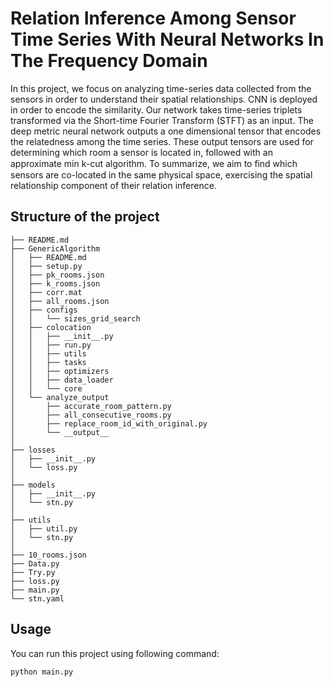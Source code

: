 # Relation Inference Among Sensor Time Series With Neural Networks In The Frequency Domain

In this project, we focus on analyzing time-series data collected from the sensors in order to understand their spatial relationships. CNN is deployed in order to encode the similarity. Our network takes time-series triplets transformed via the Short-time Fourier Transform (STFT) as an input. The deep metric neural network outputs a one dimensional tensor that encodes the relatedness among the time series. These output tensors are used for determining which room a sensor is located in, followed with an approximate min k-cut algorithm. To summarize, we aim to ﬁnd which sensors are co-located in the same physical space, exercising the spatial relationship component of their relation inference.

## Structure of the project
```
├── README.md
├── GenericAlgorithm
│   ├── README.md
│   ├── setup.py
│   ├── pk_rooms.json
│   ├── k_rooms.json
│   ├── corr.mat
│   ├── all_rooms.json
│   ├── configs
│   │   └── sizes_grid_search
│   ├── colocation
│   │   ├── __init__.py
│   │   ├── run.py
│   │   ├── utils
│   │   ├── tasks
│   │   ├── optimizers
│   │   ├── data_loader
│   │   └── core
│   └── analyze_output
│       ├── accurate_room_pattern.py
│       ├── all_consecutive_rooms.py 
│       ├── replace_room_id_with_original.py
│       └── __output__
│
├── losses
│   ├── __init__.py
│   └── loss.py
│
├── models
│   ├── __init__.py
│   └── stn.py
│
├── utils
│   ├── util.py
│   └── stn.py
│
├── 10_rooms.json
├── Data.py
├── Try.py
├── loss.py
├── main.py
└── stn.yaml
```

## Usage
You can run this project using following command:
```
python main.py
```
